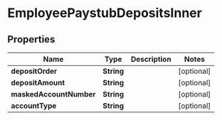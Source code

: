

# EmployeePaystubDepositsInner


## Properties

| Name | Type | Description | Notes |
|------------ | ------------- | ------------- | -------------|
|**depositOrder** | **String** |  |  [optional] |
|**depositAmount** | **String** |  |  [optional] |
|**maskedAccountNumber** | **String** |  |  [optional] |
|**accountType** | **String** |  |  [optional] |



